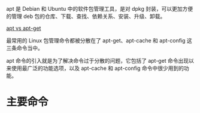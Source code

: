 apt 是 Debian 和 Ubuntu 中的软件包管理工具，是对 dpkg 封装，可以更加方便的管理 deb 包的仓库、下载、查找、依赖关系、安装、升级、卸载。

[apt vs apt-get](https://blog.csdn.net/liudsl/article/details/79200134)

最常用的 Linux 包管理命令都被分散在了 apt-get、apt-cache 和 apt-config 这三条命令当中。

apt 命令的引入就是为了解决命令过于分散的问题，它包括了 apt-get 命令出现以来使用最广泛的功能选项，以及 apt-cache 和 apt-config 命令中很少用到的功能。

# 主要命令

